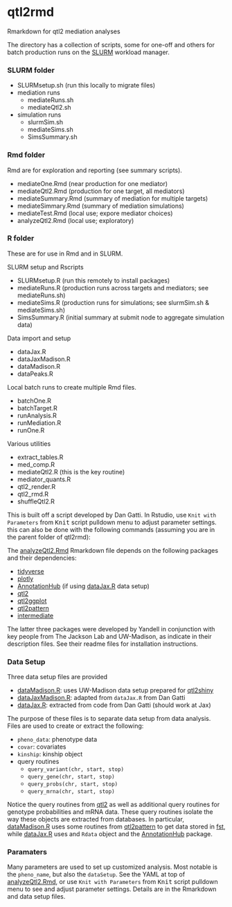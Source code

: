# qtl2rmd
Rmarkdown for qtl2 mediation analyses

The directory has a collection of scripts, some for one-off and others for batch production runs on the [SLURM](https://slurm.schedmd.com/) workload manager.

### SLURM folder

- SLURMsetup.sh (run this locally to migrate files)
- mediation runs
    + mediateRuns.sh
    + mediateQtl2.sh
- simulation runs
    + slurmSim.sh
    + mediateSims.sh
    + SimsSummary.sh

### Rmd folder

Rmd are for exploration and reporting (see summary scripts).

- mediateOne.Rmd (near production for one mediator)
- mediateQtl2.Rmd (production for one target, all mediators)
- mediateSummary.Rmd (summary of mediation for multiple targets)
- mediateSimmary.Rmd (summary of mediation simulations)
- mediateTest.Rmd (local use; expore mediator choices)
- analyzeQtl2.Rmd (local use; exploratory)

### R folder

These are for use in Rmd and in SLURM.

SLURM setup and Rscripts

- SLURMsetup.R (run this remotely to install packages)
- mediateRuns.R (production runs across targets and mediators; see mediateRuns.sh)
- mediateSims.R (production runs for simulations; see slurmSim.sh & mediateSims.sh)
- SimsSummary.R (initial summary at submit node to aggregate simulation data)

Data import and setup

- dataJax.R
- dataJaxMadison.R
- dataMadison.R
- dataPeaks.R

Local batch runs to create multiple Rmd files.

- batchOne.R
- batchTarget.R
- runAnalysis.R
- runMediation.R
- runOne.R

Various utilities

- extract_tables.R
- med_comp.R
- mediateQtl2.R (this is the key routine)
- mediator_quants.R
- qtl2_render.R
- qtl2_rmd.R
- shuffleQtl2.R

This is built off a script developed by Dan Gatti. In Rstudio, use `Knit with Parameters` from <kbd>Knit</kbd> script pulldown menu to adjust parameter settings. this can also be done with the following commands (assuming you are in the parent folder of qtl2rmd):

The [analyzeQtl2.Rmd](analyzeQtl2.Rmd) Rmarkdown file depends on the following packages and their dependencies:

- [tidyverse](https://www.tidyverse.org/)
- [plotly](https://plot.ly/)
- [AnnotationHub](https://bioconductor.org/packages/release/bioc/html/AnnotationHub.html) (if using [dataJax.R](dataJax.R) data setup)
- [qtl2](https://github.com/rqtl/qtl2)
- [qtl2ggplot](https://github.com/byandell/qtl2ggplot)
- [qtl2pattern](https://github.com/byandell/qtl2pattern)
- [intermediate](https://github.com/byandell/intermediate)

The latter three packages were developed by Yandell in conjunction with key people from The Jackson Lab and UW-Madison, as indicate in their description files. See their readme files for installation instructions.

### Data Setup

Three data setup files are provided

- [dataMadison.R](dataMadison.R): uses UW-Madison data setup prepared for [qtl2shiny](http://www.stat.wisc.edu/~yandell/software/qtl2shiny)
- [dataJaxMadison.R](dataJaxMadison.R): adapted from `dataJax.R` from Dan Gatti
- [dataJax.R](dataJax.R): extracted from code from Dan Gatti (should work at Jax)

The purpose of these files is to separate data setup from data analysis. Files are used to create or extract the following:

- `pheno_data`: phenotype data
- `covar`: covariates
- `kinship`: kinship object
- query routines
    + `query_variant(chr, start, stop)`
    + `query_gene(chr, start, stop)`
    + `query_probs(chr, start, stop)`
    + `query_mrna(chr, start, stop)`

Notice the query routines from [qtl2](https://github.com/rqtl/qtl2) as well as additional query routines for genotype probabilities and mRNA data. These query routines isolate the way these objects are extracted from databases. In particular, [dataMadison.R](dataMadison.R) uses some routines from [qtl2pattern](https://github.com/byandell/qtl2pattern) to get data stored in [fst](http://www.fstpackage.org/), while [dataJax.R](dataJax.R) uses and `Rdata` object and the [AnnotationHub](https://bioconductor.org/packages/release/bioc/html/AnnotationHub.html) package.

### Paramaters

Many parameters are used to set up customized analysis. Most notable is the `pheno_name`, but also the `dataSetup`. See the YAML at top of [analyzeQtl2.Rmd](analyzeQtl2.Rmd), or use `Knit with Parameters` from <kbd>Knit</kbd> script pulldown menu to see and adjust parameter settings. Details are in the Rmarkdown and data setup files. 

